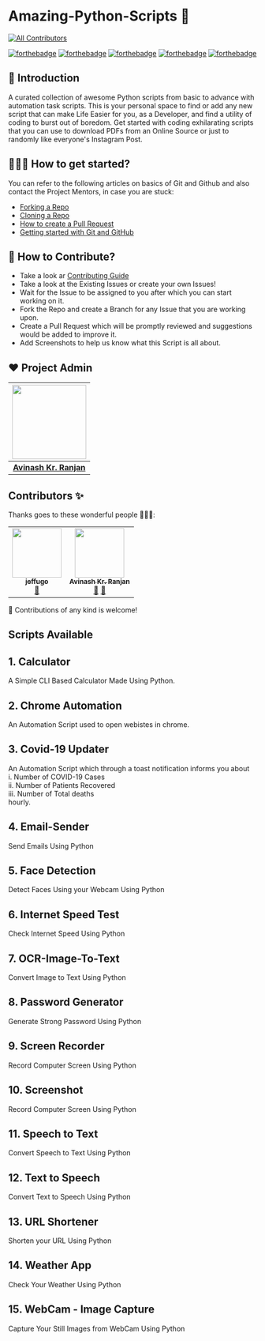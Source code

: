 # Amazing-Python-Scripts 🚀
<!-- ALL-CONTRIBUTORS-BADGE:START - Do not remove or modify this section -->
[![All Contributors](https://img.shields.io/badge/all_contributors-2-orange.svg?style=flat-square)](#contributors-)
<!-- ALL-CONTRIBUTORS-BADGE:END -->

[![forthebadge](https://forthebadge.com/images/badges/built-by-developers.svg)](https://forthebadge.com)
[![forthebadge](https://forthebadge.com/images/badges/built-with-love.svg)](https://forthebadge.com)
[![forthebadge](https://forthebadge.com/images/badges/built-with-swag.svg)](https://forthebadge.com)
[![forthebadge](https://forthebadge.com/images/badges/made-with-python.svg)](https://forthebadge.com)
[![forthebadge](https://forthebadge.com/images/badges/you-didnt-ask-for-this.svg)](https://forthebadge.com)

## 📑 Introduction

A curated collection of awesome Python scripts from basic to advance with automation task scripts. This is your personal space to find or add any new script
that can make Life Easier for you, as a Developer, and find a utility of coding to burst out of boredom. Get started with coding exhilarating scripts that you can use to download PDFs from an Online Source or just to randomly like everyone's Instagram Post.

## 👨🏻‍💻 How to get started?

You can refer to the following articles on basics of Git and Github and also contact the Project Mentors, in case you are stuck:

- [Forking a Repo](https://help.github.com/en/github/getting-started-with-github/fork-a-repo)
- [Cloning a Repo](https://help.github.com/en/desktop/contributing-to-projects/creating-a-pull-request)
- [How to create a Pull Request](https://opensource.com/article/19/7/create-pull-request-github)
- [Getting started with Git and GitHub](https://towardsdatascience.com/getting-started-with-git-and-github-6fcd0f2d4ac6)


## 📝 How to Contribute?

- Take a look ar [Contributing Guide](https://github.com/avinashkranjan/Amazing-Python-Scripts/blob/master/CONTRIBUTING.md)
- Take a look at the Existing Issues or create your own Issues!
- Wait for the Issue to be assigned to you after which you can start working on it.
- Fork the Repo and create a Branch for any Issue that you are working upon.
- Create a Pull Request which will be promptly reviewed and suggestions would be added to improve it.
- Add Screenshots to help us know what this Script is all about.


## ❤️ Project Admin

|                                     <a href="https://github.com/avinashkranjan"><img src="https://avatars1.githubusercontent.com/u/55796944?s=460&u=e6985588320978737a51ac23c8a624005fce5e18&v=4" width=150px height=150px /></a>                                      |
| :-----------------------------------------------------------------------------------------------------------------------------------------------------------------------------------------------------------------------------------------------------------------: |
|                                                                                      **[Avinash Kr. Ranjan](https://www.linkedin.com/in/avinashkranjan//)**                                                                                       |


## Contributors ✨

Thanks goes to these wonderful people 👨🏻‍💻:

<!-- ALL-CONTRIBUTORS-LIST:START - Do not remove or modify this section -->
<!-- prettier-ignore-start -->
<!-- markdownlint-disable -->
<table>
  <tr>
    <td align="center"><a href="https://github.com/jeffugo"><img src="https://avatars0.githubusercontent.com/u/70389806?v=4" width="100px;" alt=""/><br /><sub><b>jeffugo</b></sub></a><br /><a href="https://github.com/avinashkranjan/Amazing-Python-Scripts/commits?author=jeffugo" title="Documentation">📖</a></td>
    <td align="center"><a href="http://avinashranjan.tech"><img src="https://avatars2.githubusercontent.com/u/55796944?v=4" width="100px;" alt=""/><br /><sub><b>Avinash Kr. Ranjan</b></sub></a><br /><a href="#ideas-avinashkranjan" title="Ideas, Planning, & Feedback">🤔</a> <a href="#projectManagement-avinashkranjan" title="Project Management">📆</a></td>
  </tr>
</table>

<!-- markdownlint-enable -->
<!-- prettier-ignore-end -->
<!-- ALL-CONTRIBUTORS-LIST:END -->

🚀 Contributions of any kind is welcome! 

## Scripts Available 

<h2> 1. Calculator </h2>

<summary>A Simple CLI Based Calculator Made Using Python.
</summary>

<h2> 2. Chrome Automation </h2>

<summary>An Automation Script used to open webistes in chrome.
</summary>

<h2> 3. Covid-19 Updater </h2>

<summary>An Automation Script which through a toast notification informs you about <br>i. Number of COVID-19 Cases <br> ii. Number of Patients Recovered <br> iii. Number of Total deaths <br> hourly.
</summary>

<h2> 4. Email-Sender </h2>

<summary>Send Emails Using Python</summary>

<h2> 5. Face Detection </h2>

<summary>Detect Faces Using your Webcam Using Python</summary>

<h2> 6. Internet Speed Test </h2>

<summary>Check Internet Speed Using Python</summary>

<h2> 7. OCR-Image-To-Text </h2>

<summary>Convert Image to Text Using Python </summary>

<h2> 8. Password Generator </h2>

<summary>Generate Strong Password Using Python </summary>

<h2> 9. Screen Recorder </h2>

<summary>Record Computer Screen Using Python </summary>

<h2> 10. Screenshot </h2>

<summary>Record Computer Screen Using Python </summary>

<h2> 11. Speech to Text </h2>

<summary>Convert Speech to Text Using Python </summary>

<h2> 12. Text to Speech </h2>

<summary>Convert Text to Speech Using Python </summary>

<h2> 13. URL Shortener </h2>

<summary>Shorten your URL Using Python </summary>

<h2> 14. Weather App </h2> 

<summary>Check Your Weather Using Python </summary>

<h2> 15. WebCam - Image Capture </h2>

<summary>Capture Your Still Images from WebCam Using Python </summary>
